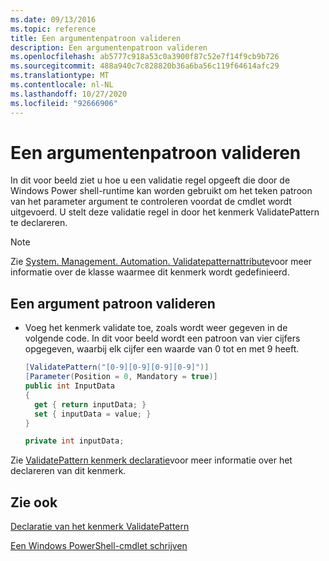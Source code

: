 ```yaml
---
ms.date: 09/13/2016
ms.topic: reference
title: Een argumentenpatroon valideren
description: Een argumentenpatroon valideren
ms.openlocfilehash: ab5777c918a53c0a3900f87c52e7f14f9cb9b726
ms.sourcegitcommit: 488a940c7c828820b36a6ba56c119f64614afc29
ms.translationtype: MT
ms.contentlocale: nl-NL
ms.lasthandoff: 10/27/2020
ms.locfileid: "92666906"
---
```

# <a name="how-to-validate-an-argument-pattern"></a>Een argumentenpatroon valideren

In dit voor beeld ziet u hoe u een validatie regel opgeeft die door de Windows Power shell-runtime kan worden gebruikt om het teken patroon van het parameter argument te controleren voordat de cmdlet wordt uitgevoerd. U stelt deze validatie regel in door het kenmerk ValidatePattern te declareren.

> [!NOTE]
> Zie [System. Management. Automation. Validatepatternattribute](/dotnet/api/System.Management.Automation.ValidatePatternAttribute)voor meer informatie over de klasse waarmee dit kenmerk wordt gedefinieerd.

## <a name="to-validate-an-argument-pattern"></a>Een argument patroon valideren

- Voeg het kenmerk validate toe, zoals wordt weer gegeven in de volgende code. In dit voor beeld wordt een patroon van vier cijfers opgegeven, waarbij elk cijfer een waarde van 0 tot en met 9 heeft.

    ```csharp
    [ValidatePattern("[0-9][0-9][0-9][0-9]")]
    [Parameter(Position = 0, Mandatory = true)]
    public int InputData
    {
      get { return inputData; }
      set { inputData = value; }
    }

    private int inputData;
    ```

Zie [ValidatePattern kenmerk declaratie](./validatepattern-attribute-declaration.md)voor meer informatie over het declareren van dit kenmerk.

## <a name="see-also"></a>Zie ook

[Declaratie van het kenmerk ValidatePattern](./validatepattern-attribute-declaration.md)

[Een Windows PowerShell-cmdlet schrijven](./writing-a-windows-powershell-cmdlet.md)
